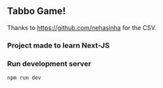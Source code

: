 ## Tabbo Game!
Thanks to https://github.com/nehasinha for the CSV.

### Project made to learn Next-JS

### Run development server

```bash
npm run dev
```